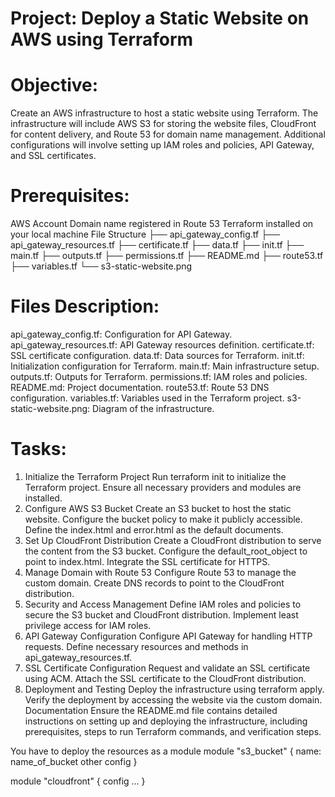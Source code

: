 # Project: Deploy a Static Website on AWS using Terraform

# Objective:
Create an AWS infrastructure to host a static website using Terraform. The infrastructure will include AWS S3 for storing the website files, CloudFront for content delivery, and Route 53 for domain name management. Additional configurations will involve setting up IAM roles and policies, API Gateway, and SSL certificates.

# Prerequisites:
AWS Account
Domain name registered in Route 53
Terraform installed on your local machine
File Structure
├── api_gateway_config.tf
├── api_gateway_resources.tf
├── certificate.tf
├── data.tf
├── init.tf
├── main.tf
├── outputs.tf
├── permissions.tf
├── README.md
├── route53.tf
├── variables.tf
└── s3-static-website.png

# Files Description:
api_gateway_config.tf: Configuration for API Gateway.
api_gateway_resources.tf: API Gateway resources definition.
certificate.tf: SSL certificate configuration.
data.tf: Data sources for Terraform.
init.tf: Initialization configuration for Terraform.
main.tf: Main infrastructure setup.
outputs.tf: Outputs for Terraform.
permissions.tf: IAM roles and policies.
README.md: Project documentation.
route53.tf: Route 53 DNS configuration.
variables.tf: Variables used in the Terraform project.
s3-static-website.png: Diagram of the infrastructure. 

# Tasks:
1. Initialize the Terraform Project
Run terraform init to initialize the Terraform project.
Ensure all necessary providers and modules are installed.
2. Configure AWS S3 Bucket
Create an S3 bucket to host the static website.
Configure the bucket policy to make it publicly accessible.
Define the index.html and error.html as the default documents.
3. Set Up CloudFront Distribution
Create a CloudFront distribution to serve the content from the S3 bucket.
Configure the default_root_object to point to index.html.
Integrate the SSL certificate for HTTPS.
4. Manage Domain with Route 53
Configure Route 53 to manage the custom domain.
Create DNS records to point to the CloudFront distribution.
5. Security and Access Management
Define IAM roles and policies to secure the S3 bucket and CloudFront distribution.
Implement least privilege access for IAM roles.
6. API Gateway Configuration
Configure API Gateway for handling HTTP requests.
Define necessary resources and methods in api_gateway_resources.tf.
7. SSL Certificate Configuration
Request and validate an SSL certificate using ACM.
Attach the SSL certificate to the CloudFront distribution.
8. Deployment and Testing
Deploy the infrastructure using terraform apply.
Verify the deployment by accessing the website via the custom domain.
Documentation
Ensure the README.md file contains detailed instructions on setting up and deploying the infrastructure, including prerequisites, steps to run Terraform commands, and verification steps. 

You have to deploy the resources as a module 
module "s3_bucket" {
name: name_of_bucket
other config
}

module "cloudfront" {
config ...
}
